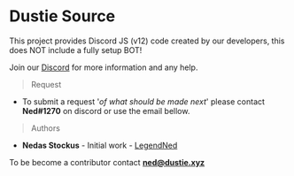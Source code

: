 # Dustie Source
This project provides Discord JS (v12) code created by our developers, this does NOT include a fully setup BOT!

Join our [Discord](https://dustie.xyz/discord) for more information and any help.

> Request
- To submit a request '*of what should be made next*' please contact **Ned#1270** on discord or use the email bellow.

> Authors
- **Nedas Stockus** - Initial work - [LegendNed](https://github.com/LegendNed)

To be become a contributor contact **ned@dustie.xyz**


